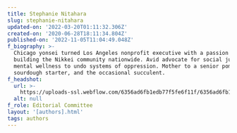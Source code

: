 ```yaml
---
title: Stephanie Nitahara
slug: stephanie-nitahara
updated-on: '2022-03-20T01:11:32.306Z'
created-on: '2020-06-28T18:11:34.804Z'
published-on: '2022-11-05T11:04:49.048Z'
f_biography: >-
  Chicago yonsei turned Los Angeles nonprofit executive with a passion for
  building the Nikkei community nationwide. Avid advocate for social justice and
  mental wellness to undo systems of oppression. Mother to a senior pomchi,
  sourdough starter, and the occasional succulent. 
f_headshot:
  url: >-
    https://uploads-ssl.webflow.com/6356ad6fb1edb77f5fe6f11f/6356ad6fb1edb75ce2e6fa8b_61dd322fd51696003338b92d_5ef8e4c772dcd12950fb83c3_Stephanie20Nitahara.jpeg
  alt: null
f_role: Editorial Committee
layout: '[authors].html'
tags: authors
---
```



